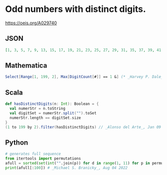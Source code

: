 # Odd numbers with distinct digits\.
https://oeis.org/A029740
## JSON
```JSON
[1, 3, 5, 7, 9, 13, 15, 17, 19, 21, 23, 25, 27, 29, 31, 35, 37, 39, 41, 43, 45, 47, 49, 51, 53, 57, 59, 61, 63, 65, 67, 69, 71, 73, 75, 79, 81, 83, 85, 87, 89, 91, 93, 95, 97, 103, 105, 107, 109, 123, 125, 127, 129, 135, 137, 139, 143, 145, 147, 149, 153, 157]
```
## Mathematica
```Mathematica
Select[Range[1, 199, 2], Max[DigitCount[#]] == 1 &] (* _Harvey P. Dale_, Jan 12 2019 *)
```
## Scala
```Scala
def hasDistinctDigits(n: Int): Boolean = {
  val numerStr = n.toString
  val digitSet = numerStr.split("").toSet
  numerStr.length == digitSet.size
}
(1 to 199 by 2).filter(hasDistinctDigits) // _Alonso del Arte_, Jan 09 2020
```
## Python
```Python
# generates full sequence
from itertools import permutations
afull = sorted(set(int("".join(p)) for d in range(1, 11) for p in permutations("0123456789", d) if p[0] != "0" and p[-1] in "13579"))
print(afull[:100]) # _Michael S. Branicky_, Aug 04 2022
```
